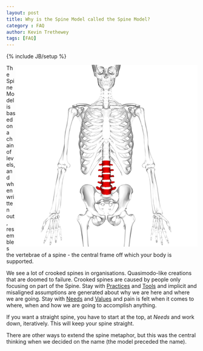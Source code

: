 ```yaml
---
layout: post
title: Why is the Spine Model called the Spine Model?
category : FAQ
author: Kevin Trethewey
tags: [FAQ]
---
```

{% include JB/setup %}

<img align="right" alt="Spinal Column" src="/assets/images/spinalcolumn.png" style="max-width: 100%;" />

The Spine Model is based on a chain of levels, and when written out, resembles the vertebrae of a spine - the central frame off which your body is supported.

We see a lot of crooked spines in organisations. Quasimodo-like creations that are doomed to failure. Crooked spines are caused by people only focusing on part of the Spine. Stay with [Practices](/practices.html) and [Tools](/tools.html) and implicit and misaligned assumptions are generated about why we are here and where we are going. Stay with [Needs](/needs.html) and [Values](/values.html) and pain is felt when it comes to where, when and how we are going to accomplish anything.

If you want a straight spine, you have to start at the top, at *Needs* and work down, iteratively. This will keep your spine straight.

There are other ways to extend the spine metaphor, but this was the central thinking when we decided on the name (the model preceded the name).